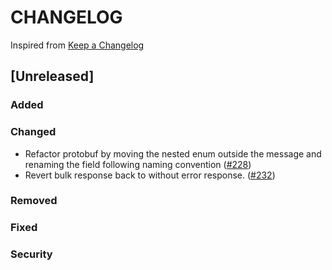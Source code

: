 # CHANGELOG

Inspired from [Keep a Changelog](https://keepachangelog.com/en/1.0.0/)

## [Unreleased]
### Added

### Changed
- Refactor protobuf by moving the nested enum outside the message and renaming the field following naming convention  ([#228](https://github.com/opensearch-project/opensearch-protobufs/pull/228))
- Revert bulk response back to without error response. ([#232](https://github.com/opensearch-project/opensearch-protobufs/pull/232))

### Removed

### Fixed

### Security

